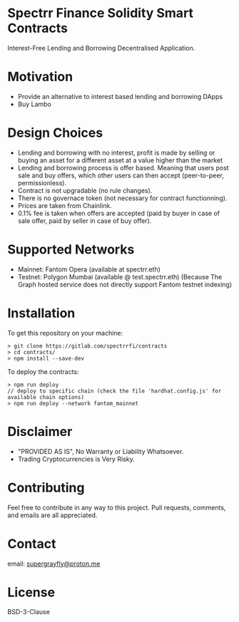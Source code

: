 # Spectrr Finance Solidity Smart Contracts

Interest-Free Lending and Borrowing Decentralised Application.

# Motivation

- Provide an alternative to interest based lending and borrowing DApps
- Buy Lambo

# Design Choices

- Lending and borrowing with no interest, 
profit is made by selling or buying an asset for a different asset at a value higher than the market
- Lending and borrowing process is offer based. Meaning that users post sale and buy offers, 
which other users can then accept (peer-to-peer, permissionless).
- Contract is not upgradable (no rule changes).
- There is no governace token (not necessary for contract functionning).
- Prices are taken from Chainlink.
- 0.1% fee is taken when offers are accepted 
(paid by buyer in case of sale offer,
paid by seller in case of buy offer).

# Supported Networks

- Mainnet: Fantom Opera (available at spectrr.eth)
- Testnet: Polygon Mumbai (available @ test.spectrr.eth)
(Because The Graph hosted service does not directly support Fantom testnet indexing)

# Installation

To get this repository on your machine:
```
> git clone https://gitlab.com/spectrrfi/contracts
> cd contracts/
> npm install --save-dev
```

To deploy the contracts:
```
> npm run deploy
// deploy to specific chain (check the file 'hardhat.config.js' for available chain options)
> npm run deploy --network fantom_mainnet
```

# Disclaimer

- "PROVIDED AS IS", No Warranty or Liability Whatsoever.
- Trading Cryptocurrencies is Very Risky.

# Contributing

Feel free to contribute in any way to this project.
Pull requests, comments, and emails are all appreciated.

# Contact

email: supergrayfly@proton.me

# License

BSD-3-Clause
